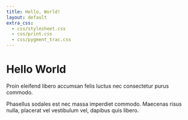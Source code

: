 ```yaml
---
title: Hello, World!
layout: default
extra_css:
  - css/stylesheet.css
  - css/print.css
  - css/pygment_trac.css
---
```



# Hello World

Proin eleifend libero accumsan felis luctus nec consectetur purus commodo.

Phasellus sodales est nec massa imperdiet commodo. Maecenas risus nulla, placerat vel vestibulum vel, dapibus quis libero.